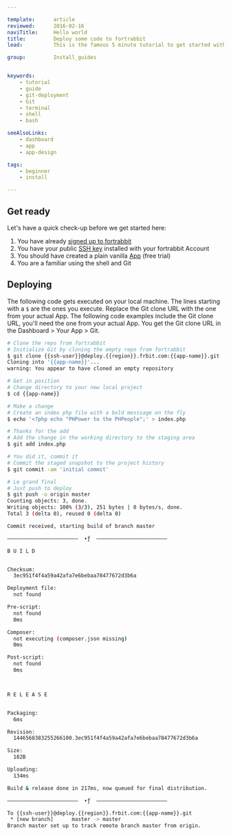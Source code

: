```yaml
---

template:      article
reviewed:      2016-02-16
naviTitle:     Hello world
title:         Deploy some code to fortrabbit
lead:          This is the famous 5 minute tutorial to get started with fortrabbit. See how fast and easy you can get your code up and running.

group:         Install_guides


keywords:
    - tutorial
    - guide
    - git-deployment
    - Git
    - terminal
    - shell
    - bash

seeAlsoLinks:
    - dashboard
    - app
    - app-design

tags:
    - beginner
    - install

---
```


## Get ready

Let's have a quick check-up before we get started here:

1. You have already [signed up to fortrabbit](https//dashboard.fortrabbit.com/signup)
2. You have your public [SSH key](ssh-keys) installed with your fortrabbit Account
3. You should have created a plain vanilla [App](app) (free trial)
4. You are a familiar using the shell and Git



## Deploying

The following code gets executed on your local machine. The lines starting with a `$` are the ones you execute. Replace the Git clone URL with the one from your actual App. The following code examples include the Git clone URL, you'll need the one from your actual App. You get the Git clone URL in the Dashboard > Your App > Git.

```bash
# Clone the repo from fortrabbit
# Initialize Git by cloning the empty repo from fortrabbit
$ git clone {{ssh-user}}@deploy.{{region}}.frbit.com:{{app-name}}.git
Cloning into '{{app-name}}'...
warning: You appear to have cloned an empty repository

# Get in position
# Change directory to your new local project
$ cd {{app-name}}

# Make a change
# Create an index php file with a bold messsage on the fly
$ echo '<?php echo "PHPower to the PHPeople";' > index.php

# Thanks for the add
# Add the change in the working directory to the staging area
$ git add index.php

# You did it, commit it
# Commit the staged snapshot to the project history
$ git commit -am 'initial commit'

# Le grand final
# Just push to deploy
$ git push -u origin master
Counting objects: 3, done.
Writing objects: 100% (3/3), 251 bytes | 0 bytes/s, done.
Total 3 (delta 0), reused 0 (delta 0)

Commit received, starting build of branch master

–––––––––––––––––––––––  ∙ƒ  –––––––––––––––––––––––

B U I L D


Checksum:
  3ec951f4f4a59a42afa7e6bebaa78477672d3b6a

Deployment file:
  not found

Pre-script:
  not found
  0ms

Composer:
  not executing (composer.json missing)
  0ms

Post-script:
  not found
  0ms



R E L E A S E


Packaging:
  6ms

Revision:
  1446568383255266100.3ec951f4f4a59a42afa7e6bebaa78477672d3b6a

Size:
  182B

Uploading:
  134ms

Build & release done in 217ms, now queued for final distribution.

–––––––––––––––––––––––  ∙ƒ  –––––––––––––––––––––––

To {{ssh-user}}@deploy.{{region}}.frbit.com:{{app-name}}.git
 * [new branch]      master -> master
Branch master set up to track remote branch master from origin.
```
